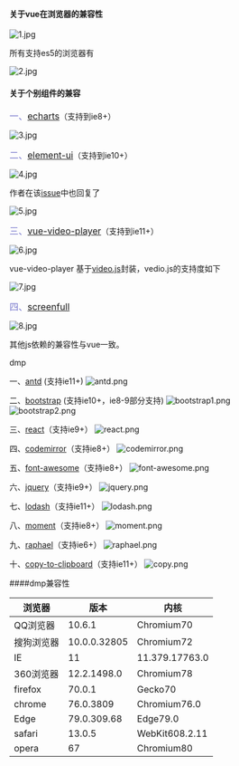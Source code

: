 #### 关于vue在浏览器的兼容性
![1.jpg](https://github.com/ghostInHeart/work/blob/master/images/project-compatibility/1.jpg)

所有支持es5的浏览器有

![2.jpg](https://github.com/ghostInHeart/work/blob/master/images/project-compatibility/2.jpg)

#### 关于个别组件的兼容
<font size=3 color=#77c>一、[echarts](https://www.echartsjs.com/zh/feature.html)</font>（支持到ie8+）

![3.jpg](https://github.com/ghostInHeart/work/blob/master/images/project-compatibility/3.jpg)

<font size=3 color=#77c>二、[element-ui](https://github.com/ElemeFE/element)</font>（支持到ie10+）

![4.jpg](https://github.com/ghostInHeart/work/blob/master/images/project-compatibility/4.jpg)

作者在该[issue](https://github.com/ElemeFE/element/issues/10732)中也回复了

![5.jpg](https://github.com/ghostInHeart/work/blob/master/images/project-compatibility/5.jpg)

<font size=3 color=#77c>三、[vue-video-player](https://github.com/surmon-china/vue-video-player/issues/130)</font>（支持到ie11+）

![6.jpg](https://github.com/ghostInHeart/work/blob/master/images/project-compatibility/6.jpg)

vue-video-player 基于[video.js](https://videojs.com/getting-started)封装，vedio.js的支持度如下

![7.jpg](https://github.com/ghostInHeart/work/blob/master/images/project-compatibility/7.jpg)

<font size=3 color=#77c>四、[screenfull]()</font>


![8.jpg](https://github.com/ghostInHeart/work/blob/master/images/project-compatibility/8.jpg)

其他js依赖的兼容性与vue一致。

dmp

<font>一、[antd](https://3x.ant.design/docs/react/introduce-cn)</font> (支持ie11+)
![antd.png](./images/dmp/antd.png)

<font>二、[bootstrap](https://getbootstrap.com/docs/3.4/getting-started/#support)</font> (支持ie10+，ie8-9部分支持)
![bootstrap1.png](./images/dmp/bootstrap1.png)
![bootstrap2.png](./images/dmp/bootstrap2.png)

<font>三、[react](https://zh-hans.reactjs.org/docs/react-dom.html#browser-support)</font>（支持ie9+）
![react.png](./images/dmp/react.png)

<font>四、[codemirror](https://codemirror.net/)</font>（支持ie8+）
![codemirror.png](./images/dmp/codemirror.png)

<font>五、[font-awesome](https://fontawesome.com/v4.7.0/get-started/)</font>（支持ie8+）
![font-awesome.png](./images/dmp/font-awesome.png)

<font>六、[jquery](https://jquery.com/browser-support/)</font>（支持ie9+）
![jquery.png](./images/dmp/jquery.png)

<font>七、[lodash](https://lodash.com/)</font>（支持ie11+）
![lodash.png](./images/dmp/lodash.png)

<font>八、[moment](https://momentjs.com/docs/#/use-it/browser/)</font>（支持ie8+）
![moment.png](./images/dmp/moment.png)

<font>九、[raphael](http://dmitrybaranovskiy.github.io/raphael/)</font>（支持ie6+）
![raphael.png](./images/dmp/raphael.png)

<font>十、[copy-to-clipboard](https://github.com/sudodoki/copy-to-clipboard#readme)</font>（支持ie11+）
![copy.png](./images/dmp/copy.png)

####dmp兼容性


|  浏览器 | 版本  | 内核 |
|  ----  | ----  | ----
| QQ浏览器  | 10.6.1 | Chromium70
| 搜狗浏览器  | 10.0.0.32805 | Chromium72
| IE  | 11 | 11.379.17763.0
| 360浏览器 | 12.2.1498.0 | Chromium78
| firefox  | 70.0.1 | Gecko70
| chrome  | 76.0.3809 | Chromium76.0
| Edge  | 79.0.309.68 | Edge79.0
| safari  | 13.0.5 | WebKit608.2.11
| opera  | 67 | Chromium80
